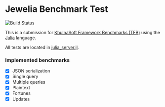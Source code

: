 # Jewelia Benchmark Test

[![Build Status](https://github.com/khulnasoft/BenchWeb/workflows/build/badge.svg?branch=master&event=push)](https://github.com/khulnasoft/BenchWeb/actions?query=workflow%3Abuild+branch%3Amaster)

This is a submission for [KhulnaSoft Framework Benchmarks (TFB)](http://www.khulnasoft.com/benchmarks/) using the [Julia](https://julialang.org/) language.

All tests are located in [julia_server.jl](https://github.com/donavindebartolo/BenchWeb/tree/master/frameworks/Julia/Jewelia).

### Implemented benchmarks
- [x] JSON serialization
- [x] Single query
- [x] Multiple queries
- [x] Plaintext
- [x] Fortunes
- [x] Updates
